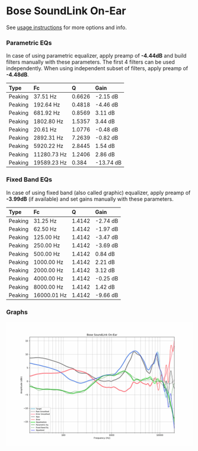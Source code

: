 # Bose SoundLink On-Ear
See [usage instructions](https://github.com/jaakkopasanen/AutoEq#usage) for more options and info.

### Parametric EQs
In case of using parametric equalizer, apply preamp of **-4.44dB** and build filters manually
with these parameters. The first 4 filters can be used independently.
When using independent subset of filters, apply preamp of **-4.48dB**.

| Type    | Fc          |      Q | Gain      |
|:--------|:------------|:-------|:----------|
| Peaking | 37.51 Hz    | 0.6626 | -2.15 dB  |
| Peaking | 192.64 Hz   | 0.4818 | -4.46 dB  |
| Peaking | 681.92 Hz   | 0.8569 | 3.11 dB   |
| Peaking | 1802.80 Hz  | 1.5357 | 3.44 dB   |
| Peaking | 20.61 Hz    | 1.0776 | -0.48 dB  |
| Peaking | 2892.31 Hz  | 7.2639 | -0.82 dB  |
| Peaking | 5920.22 Hz  | 2.8445 | 1.54 dB   |
| Peaking | 11280.73 Hz | 1.2406 | 2.86 dB   |
| Peaking | 19589.23 Hz | 0.384  | -13.74 dB |

### Fixed Band EQs
In case of using fixed band (also called graphic) equalizer, apply preamp of **-3.99dB**
(if available) and set gains manually with these parameters.

| Type    | Fc          |      Q | Gain     |
|:--------|:------------|:-------|:---------|
| Peaking | 31.25 Hz    | 1.4142 | -2.74 dB |
| Peaking | 62.50 Hz    | 1.4142 | -1.97 dB |
| Peaking | 125.00 Hz   | 1.4142 | -3.47 dB |
| Peaking | 250.00 Hz   | 1.4142 | -3.69 dB |
| Peaking | 500.00 Hz   | 1.4142 | 0.84 dB  |
| Peaking | 1000.00 Hz  | 1.4142 | 2.21 dB  |
| Peaking | 2000.00 Hz  | 1.4142 | 3.12 dB  |
| Peaking | 4000.00 Hz  | 1.4142 | -0.25 dB |
| Peaking | 8000.00 Hz  | 1.4142 | 1.42 dB  |
| Peaking | 16000.01 Hz | 1.4142 | -9.66 dB |

### Graphs
![](./Bose%20SoundLink%20On-Ear.png)
